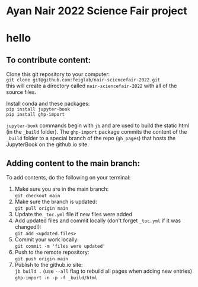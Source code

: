 # Ayan Nair 2022 Science Fair project
# hello
## To contribute content:

Clone this git repository to your computer:\
`git clone git@github.com:feiglab/nair-sciencefair-2022.git`\
this will create a directory called `nair-sciencefair-2022` with all of the source files.

Install conda and these packages:\
`pip install jupyter-book`\
`pip install ghp-import`

`jupyter-book` commands begin with `jb` and are used to build the static html (in the `_build` folder).  The `ghp-import` package commits the content of the `_build` folder to a special branch of the repo (`gh_pages`) that hosts the JupyterBook on the github.io site.

## Adding content to the main branch:

To add contents, do the following on your terminal:

1) Make sure you are in the main branch:\
   `git checkout main`
2) Make sure the branch is updated:\
   `git pull origin main`
3) Update the `_toc.yml` file if new files were added
4) Add updated files and commit locally (don't forget `_toc.yml` if it was changed!):\
   `git add <updated.files>`
5) Commit your work locally:\
   `git commit -m 'files were updated'`
6) Push to the remote repository:\
   `git push origin main`
7) Publish to the github.io site:\
   `jb build .`  (use `--all` flag to rebuild all pages when adding new entries)\
   `ghp-import -n -p -f _build/html`
  
